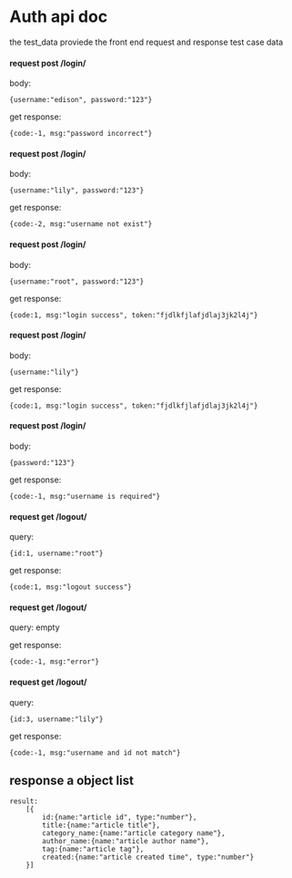 # Auth api doc


the test_data proviede the front end request and response test case data

#### request post /login/

body: 
```
{username:"edison", password:"123"}
```
get response:
```
{code:-1, msg:"password incorrect"}
```

#### request post /login/

body: 
```
{username:"lily", password:"123"}
```
get response:
```
{code:-2, msg:"username not exist"}
```


#### request post /login/

body: 
```
{username:"root", password:"123"}
```
get response:
```
{code:1, msg:"login success", token:"fjdlkfjlafjdlaj3jk2l4j"}
```





#### request post /login/

body: 
```
{username:"lily"}
```
get response:
```
{code:1, msg:"login success", token:"fjdlkfjlafjdlaj3jk2l4j"}
```


#### request post /login/

body: 
```
{password:"123"}
```
get response:
```
{code:-1, msg:"username is required"}
```


#### request get /logout/

query: 
```
{id:1, username:"root"}
```
get response:
```
{code:1, msg:"logout success"}
```
 
 
#### request get /logout/

query: empty

get response:
```
{code:-1, msg:"error"}
```



 
#### request get /logout/

query: 
```
{id:3, username:"lily"}
```
get response:
```
{code:-1, msg:"username and id not match"}
```


## response a object list

``` json5
result: 
    [{
        id:{name:"article id", type:"number"},
        title:{name:"article title"},
        category_name:{name:"article category name"},
        author_name:{name:"article author name"},
        tag:{name:"article tag"},
        created:{name:"article created time", type:"number"}
    }]

```